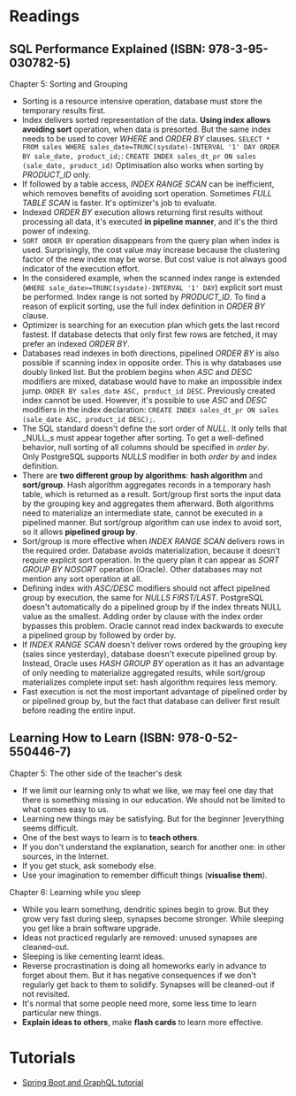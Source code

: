 # Readings

## SQL Performance Explained (ISBN: 978-3-95-030782-5)

Chapter 5: Sorting and Grouping

- Sorting is a resource intensive operation, database must store the temporary results first.
- Index delivers sorted representation of the data. __Using index allows avoiding sort__ operation, when data is
  presorted. But the same index needs to be used to cover _WHERE_ and _ORDER BY_ clauses.
  `SELECT * FROM sales WHERE sales_date=TRUNC(sysdate)-INTERVAL '1' DAY ORDER BY sale_date, product_id;`:
  `CREATE INDEX sales_dt_pr ON sales (sale_date, product_id)`
  Optimisation also works when sorting by _PRODUCT_ID_ only.
- If followed by a table access, _INDEX RANGE SCAN_ can be inefficient, which removes benefits of avoiding sort
  operation. Sometimes _FULL TABLE SCAN_ is faster. It's optimizer's job to evaluate.
- Indexed _ORDER BY_ execution allows returning first results without processing all data, it's executed __in pipeline
  manner__, and it's the third power of indexing.
- `SORT ORDER BY` operation disappears from the query plan when index is used. Surprisingly, the cost value may increase
  because the clustering factor of the new index may be worse. But cost value is not always good indicator of the
  execution effort.
- In the considered example, when the scanned index range is
  extended (`WHERE sale_date>=TRUNC(sysdate)-INTERVAL '1' DAY`) explicit sort must be performed. Index range is not
  sorted by _PRODUCT_ID_. To find a reason of explicit sorting, use the full index definition in _ORDER BY_ clause.
- Optimizer is searching for an execution plan which gets the last record fastest. If database detects that only first
  few rows are fetched, it may prefer an indexed _ORDER BY_.
- Databases read indexes in both directions, pipelined _ORDER BY_ is also possible if scanning index in opposite order.
  This is why databases use doubly linked list. But the problem begins when _ASC_ and _DESC_ modifiers are mixed,
  database would have to make an impossible index jump. `ORDER BY sales_date ASC, product_id DESC`. Previously created
  index cannot be used. However, it's possible to use _ASC_ and _DESC_ modifiers in the index
  declaration: `CREATE INDEX sales_dt_pr ON sales (sale_date ASC, product_id DESC);`.
- The SQL standard doesn't define the sort order of _NULL_. It only tells that _NULL_s must appear together after
  sorting. To get a well-defined behavior, null sorting of all columns should be specified in _order by_. Only
  PostgreSQL supports _NULLS_ modifier in both _order by_ and index definition.
- There are __two different group by algorithms__: __hash algorithm__ and __sort/group__. Hash algorithm aggregates
  records in a temporary hash table, which is returned as a result. Sort/group first sorts the input data by the
  grouping key and aggregates them afterward. Both algorithms need to materialize an intermediate state, cannot be
  executed in a pipelined manner. But sort/group algorithm can use index to avoid sort, so it allows __pipelined group
  by__.
- Sort/group is more effective when _INDEX RANGE SCAN_ delivers rows in the required order. Database avoids
  materialization, because it doesn't require explicit sort operation. In the query plan it can appear as _SORT GROUP BY
  NOSORT_ operation (Oracle). Other databases may not mention any sort operation at all.
- Defining index with _ASC/DESC_ modifiers should not affect pipelined group by execution, the same for _NULLS
  FIRST/LAST_. PostgreSQL doesn't automatically do a pipelined group by if the index threats NULL value as the smallest.
  Adding order by clause with the index order bypasses this problem. Oracle cannot read index backwards to execute a
  pipelined group by followed by order by.
- If _INDEX RANGE SCAN_ doesn't deliver rows ordered by the grouping key (sales since yesterday), database doesn't
  execute pipelined group by. Instead, Oracle uses _HASH GROUP BY_ operation as it has an advantage of only needing to
  materialize aggregated results, while sort/group materializes complete input set: hash algorithm requires less memory.
- Fast execution is not the most important advantage of pipelined order by or pipelined group by, but the fact that
  database can deliver first result before reading the entire input.

## Learning How to Learn (ISBN: 978-0-52-550446-7)

Chapter 5: The other side of the teacher's desk

- If we limit our learning only to what we like, we may feel one day that there is something missing in our education.
  We should not be limited to what comes easy to us. 
- Learning new things may be satisfying. But for the beginner ]everything seems difficult.
- One of the best ways to learn is to __teach others__.
- If you don't understand the explanation, search for another one: in other sources, in the Internet.
- If you get stuck, ask somebody else.
- Use your imagination to remember difficult things (__visualise them__).

Chapter 6: Learning while you sleep

- While you learn something, dendritic spines begin to grow. But they grow very fast during sleep, synapses become
  stronger. While sleeping you get like a brain software upgrade.
- Ideas not practiced regularly are removed: unused synapses are cleaned-out.
- Sleeping is like cementing learnt ideas.
- Reverse procrastination is doing all homeworks early in advance to forget about them. But it has negative consequences
  if we don't regularly get back to them to solidify. Synapses will be cleaned-out if not revisited.
- It's normal that some people need more, some less time to learn particular new things.
- __Explain ideas to others__, make __flash cards__ to learn more effective.

# Tutorials

- [Spring Boot and GraphQL tutorial](https://github.com/marcinciapa/tutorials/pull/74)
